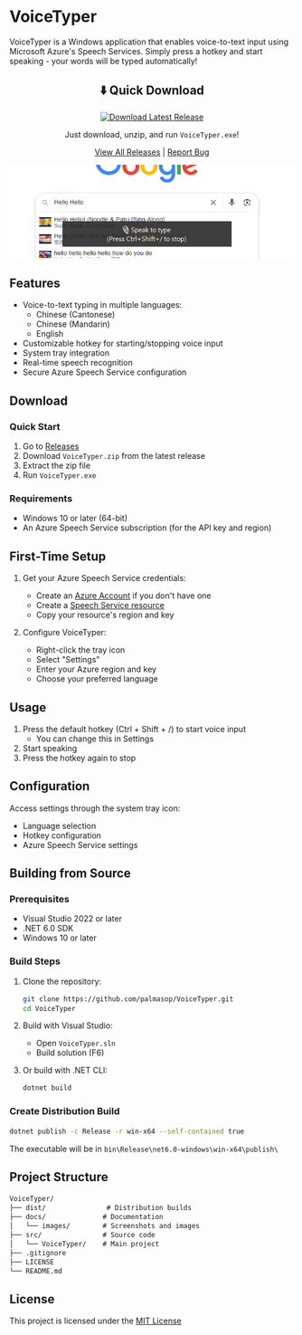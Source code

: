 # VoiceTyper

VoiceTyper is a Windows application that enables voice-to-text input using Microsoft Azure's Speech Services. Simply press a hotkey and start speaking - your words will be typed automatically!

<div align="center">

## ⬇️ Quick Download

[![Download Latest Release](https://img.shields.io/github/v/release/palmasop/VoiceTyper?label=Download%20Latest&style=for-the-badge&color=blue)](https://github.com/palmasop/VoiceTyper/releases/latest/download/VoiceTyper.zip)

Just download, unzip, and run `VoiceTyper.exe`!

[View All Releases](https://github.com/palmasop/VoiceTyper/releases) | [Report Bug](https://github.com/palmasop/VoiceTyper/issues)

</div>

![VoiceTyper Screenshot](docs/images/screenshot.png)

## Features

- Voice-to-text typing in multiple languages:
  - Chinese (Cantonese)
  - Chinese (Mandarin)
  - English
- Customizable hotkey for starting/stopping voice input
- System tray integration
- Real-time speech recognition
- Secure Azure Speech Service configuration

## Download

### Quick Start

1. Go to [Releases](https://github.com/palmasop/VoiceTyper/releases)
2. Download `VoiceTyper.zip` from the latest release
3. Extract the zip file
4. Run `VoiceTyper.exe`

### Requirements

- Windows 10 or later (64-bit)
- An Azure Speech Service subscription (for the API key and region)

## First-Time Setup

1. Get your Azure Speech Service credentials:

   - Create an [Azure Account](https://azure.microsoft.com/free/) if you don't have one
   - Create a [Speech Service resource](https://portal.azure.com/#create/Microsoft.CognitiveServicesSpeechServices)
   - Copy your resource's region and key

2. Configure VoiceTyper:
   - Right-click the tray icon
   - Select "Settings"
   - Enter your Azure region and key
   - Choose your preferred language

## Usage

1. Press the default hotkey (Ctrl + Shift + /) to start voice input
   - You can change this in Settings
2. Start speaking
3. Press the hotkey again to stop

## Configuration

Access settings through the system tray icon:

- Language selection
- Hotkey configuration
- Azure Speech Service settings

## Building from Source

### Prerequisites

- Visual Studio 2022 or later
- .NET 6.0 SDK
- Windows 10 or later

### Build Steps

1. Clone the repository:

   ```bash
   git clone https://github.com/palmasop/VoiceTyper.git
   cd VoiceTyper
   ```

2. Build with Visual Studio:

   - Open `VoiceTyper.sln`
   - Build solution (F6)

3. Or build with .NET CLI:
   ```bash
   dotnet build
   ```

### Create Distribution Build

```bash
dotnet publish -c Release -r win-x64 --self-contained true
```

The executable will be in `bin\Release\net6.0-windows\win-x64\publish\`

## Project Structure

```
VoiceTyper/
├── dist/               # Distribution builds
├── docs/              # Documentation
│   └── images/        # Screenshots and images
├── src/               # Source code
│   └── VoiceTyper/    # Main project
├── .gitignore
├── LICENSE
└── README.md
```

## License

This project is licensed under the [MIT License](LICENSE)
